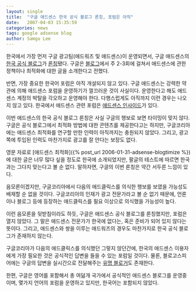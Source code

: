 ```yaml
---
layout: single
title:  "구글 애드센스 한국 공식 블로그 론칭, 포럼은 아직"
date:   2007-04-03 15:35:59
categories: news
tags: google adsense blog
author: Samgu Lee
---
```

한국에서 가장 먼저 구글 광고팀(애드워즈 및 애드센스)이 운영되면서, 구글 애드센스의 [한국 공식 블로그](http://adsense-ko.blogspot.com/)가 [론칭](http://adsense.blogspot.com/2007/04/inside-adsense-launches-in-korean.html)됐다. 구글은 [블로그](http://adsense-ko.blogspot.com/2007/03/inside-adsense.html)에서 주 2-3회에 걸쳐서 애드센스에 관한 정책이나 최적화에 대한 글을 소개한다고 전했다.

반면, 가장 중요한 한국어 포럼은 아직 개설되지 않고 있다. 구글 애드센스는 강력한 약관에 의해 애드센스 포럼을 운영하기가 껄끄러운 것이 사실이다. 운영한다고 해도 애드센스 계정의 박탈을 각오하고 운영해야 한다. 다행스럽게도 아직까지 이런 경우는 나오지 않고 있다. 한국에서 애드센스 관련 포럼은 [애드센스 인사이드](http://adsense-ko.com/)가 있다.

이번 애드센스의 한국 공식 블로그 론칭은 사실 구글의 행보로 보면 타이밍이 맞지 않다. 구글은 공식 블로그에서 최적화 방법에 대한 콘텐츠를 제공한다고는 하지만, 구글코리아에는 애드센스 최적화를 연구할 만한 인력이 아직까지는 충원되지 않았다. 그리고, 광고 쪽에 투입된 인력도 마찬가지로 광고를 잘 안다는 보장도 없다.

영문 자료로 [애드센스 최적화]({% post_url 2006-01-31-adsense-blogtimize %})에 대한 글은 너무 많다 싶을 정도로 한국에 소개되었지만, 팔글의 테스트에 따르면 한국과는 그다지 맞는다고 볼 순 없다. 말하자면, 구글의 이번 론칭은 약간 서두른 느낌이 있다.

음모론이겠지만, 구글코리아에서 다음의 애드클릭스를 의식한 행보를 보였을 가능성도 배재할 순 없을 것이다. 구글코리아의 인재가 광고 전문가라고 볼 순 없기 때문에, 언론이나 블로그 등에 등장하는 애드클릭스를 필요 이상으로 의식했을 가능성이 높다.

이런 음모론을 뒷받침이라도 하듯, 구글은 애드센스 공식 블로그를 론칭했지만, 포럼은 열지 않았다. 그 말은 애드센스 전문가가 한국에 없다는, 혹은 준비가 되어 있지 않다는 뜻이다. 그리고, 애드센스와 쌍을 이루는 애드워즈의 경우도 마찬가지로 한국 공식 블로그가 존재하지 않는다.

구글코리아가 다음의 애드클릭스를 의식했던 그렇지 않던간에, 한국의 애드센스 이용자에게 가장 필요한 것은 공식적인 답변을 들을 수 있는 포럼일 것이다. 물론, 블로고스피어에는 구글의 답변을 실시간으로 전달해주는 [유명 블로거](http://www.gaver.org/)도 존재한다.

한편, 구글은 영어를 포함해서 총 여덞개 국가에서 공식적인 애드센스 블로그를 운영중이며, 몇가지 언어의 포럼을 운영하고 있지만, 한국어는 포함되지 않았다.
